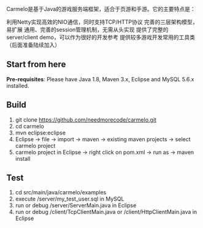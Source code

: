 Carmelo是基于Java的游戏服务端框架，适合于页游和手游。它的主要特点是：

利用Netty实现高效的NIO通信，同时支持TCP/HTTP协议
完善的三层架构模型，易扩展
通用、完善的session管理机制，无需从头实现
提供了完整的server/client demo，可以作为很好的开发参考
提供较多游戏开发常用的工具类（后面准备陆续加入）



Start from here
----------------------------
**Pre-requisites**: Please have Java 1.8, Maven 3.x, Eclipse and MySQL 5.6.x installed. 

Build
-----
1.  git clone https://github.com/needmorecode/carmelo.git
2.  cd carmelo
3.  mvn eclipse:eclipse
4.  Eclipse -> file -> import -> maven -> existing maven projects -> select carmelo project
5.  carmelo project in Eclipse -> right click on pom.xml -> run as -> maven install

Test
-----
1.  cd src/main/java/carmelo/examples 
2.  execute /server/my_test_user.sql in MySQL
3.  run or debug /server/ServerMain.java in Eclipse
4.  run or debug /client/TcpClientMain.java or /client/HttpClientMain.java in Eclipse
